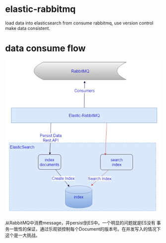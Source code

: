 # elastic-rabbitmq
load data into elasticsearch from consume rabbitmq, use version control make data consistent.

# data consume flow
![flow](./flow.png)

从RabbitMQ中消费message，并persist到ES中。一个明显的问题就是ES没有
事务一致性的保证，通过乐观锁控制每个Document的版本号。在并发写入的情况下这个是一大挑战。
